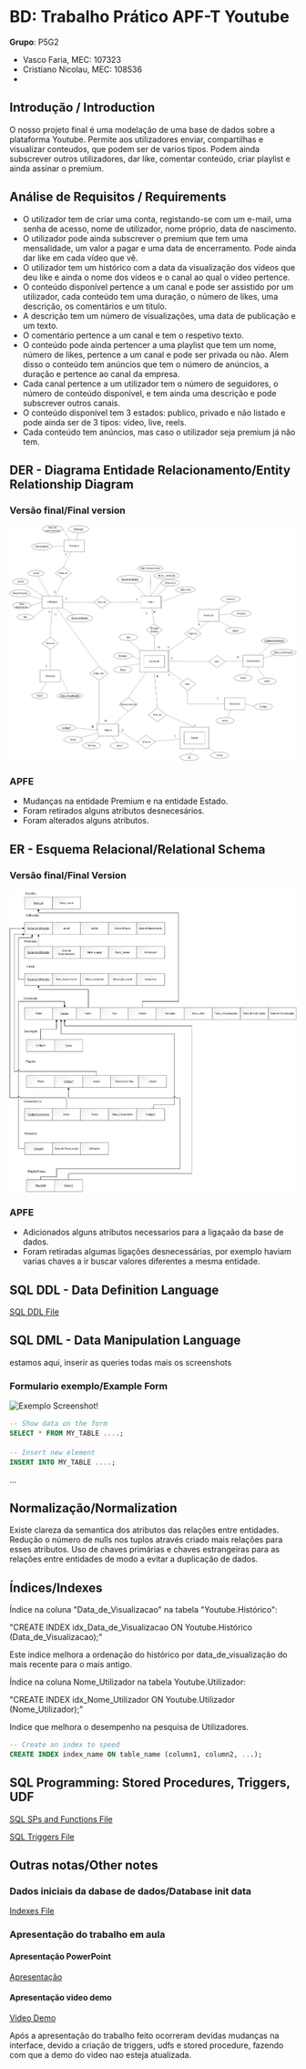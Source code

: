 # BD: Trabalho Prático APF-T Youtube

**Grupo**: P5G2
- Vasco Faria, MEC: 107323
- Cristiano Nicolau, MEC: 108536
- 
## Introdução / Introduction
 
O nosso projeto final é uma modelação de uma base de dados sobre a plataforma Youtube.
Permite aos utilizadores enviar, compartilhas e visualizar conteudos, que podem ser de varios tipos.
Podem ainda subscrever outros utilizadores, dar like, comentar conteúdo, criar playlist e ainda assinar o premium. 

## ​Análise de Requisitos / Requirements

- O utilizador tem de criar uma conta, registando-se com um e-mail, uma senha de acesso, nome de utilizador, nome próprio, data de nascimento.
- O utilizador pode ainda subscrever o premium que tem uma mensalidade, um valor a pagar e uma data de encerramento.  Pode ainda dar like em cada vídeo que vê.
- O utilizador tem um histórico com a data da visualização dos vídeos que deu like e ainda o nome dos vídeos e o canal ao qual o vídeo pertence.
- O conteúdo disponível pertence a um canal e pode ser assistido por um utilizador, cada conteúdo tem uma duração, o número de likes, uma descrição, os comentários e um título. 
- A descrição tem um número de visualizações, uma data de publicação e um texto.
- O comentário pertence a um canal e tem o respetivo texto.
- O conteúdo pode ainda pertencer a uma playlist que tem um nome, número de likes, pertence a um canal e pode ser privada ou não. Alem disso o conteúdo tem anúncios que tem o número de anúncios, a duração e pertence ao canal da empresa.
- Cada canal pertence a um utilizador tem o número de seguidores, o número de conteúdo disponível, e tem ainda uma descrição e pode subscrever outros canais.	
- O conteúdo disponível tem 3 estados: publico, privado e não listado e pode ainda ser de 3 tipos: video, live, reels. 
- Cada conteúdo tem anúncios, mas caso o utilizador seja premium já não tem.

## DER - Diagrama Entidade Relacionamento/Entity Relationship Diagram

### Versão final/Final version

![DER Diagram!](diagramas/DER_Final.jpg "AnImage")

### APFE 

- Mudanças na entidade Premium e na entidade Estado.
- Foram retirados alguns atributos desnecesários.
- Foram alterados alguns atributos.

## ER - Esquema Relacional/Relational Schema

### Versão final/Final Version

![ER Diagram!](diagramas/ER_Final.jpg "AnImage")

### APFE

- Adicionados alguns atributos necessarios para a ligaçaão da base de dados.
- Foram retiradas algumas ligações desnecessárias, por exemplo haviam varias chaves a ir buscar valores diferentes a mesma entidade.


## ​SQL DDL - Data Definition Language

[SQL DDL File](sql/01_ddl.sql "SQLFileQuestion")

## SQL DML - Data Manipulation Language
 estamos aqui, inserir as queries todas mais os screenshots
### Formulario exemplo/Example Form

![Exemplo Screenshot!](screenshots/screenshot_1.jpg "AnImage")

```sql
-- Show data on the form
SELECT * FROM MY_TABLE ....;

-- Insert new element
INSERT INTO MY_TABLE ....;
```

...

## Normalização/Normalization

Existe clareza da semantica dos atributos das relações entre entidades.
Redução o número de nulls nos tuplos através criado mais relações para esses atributos.
Uso de chaves primárias e chaves estrangeiras para as relações entre entidades de modo a evitar a duplicação de dados. 

## Índices/Indexes

Índice na coluna "Data_de_Visualizacao" na tabela "Youtube.Histórico":

"CREATE INDEX idx_Data_de_Visualizacao ON Youtube.Histórico (Data_de_Visualizacao);"

Este indice melhora a ordenação do histórico por data_de_visualização do mais recente para o mais antigo.


Índice na coluna Nome_Utilizador na tabela Youtube.Utilizador:

"CREATE INDEX idx_Nome_Utilizador ON Youtube.Utilizador (Nome_Utilizador);"

Indice que melhora o desempenho na pesquisa de Utilizadores.



```sql
-- Create an index to speed
CREATE INDEX index_name ON table_name (column1, column2, ...);
```

## SQL Programming: Stored Procedures, Triggers, UDF

[SQL SPs and Functions File](sql/02_sp_functions.sql "SQLFileQuestion")

[SQL Triggers File](sql/03_triggers.sql "SQLFileQuestion")

## Outras notas/Other notes

### Dados iniciais da dabase de dados/Database init data 

[Indexes File](sql/04_db_init.sql "SQLFileQuestion")


### Apresentação do trabalho em aula

#### Apresentação PowerPoint

[Apresentação](presentation/apresentacaofinal.pptx "PowerPointFile")

#### Apresentação video demo

[Video Demo](presentation/videoapresentacaofinal.mp4 "Mp4File")

Após a apresentação do trabalho feito ocorreram devidas mudanças na interface, devido a criação de triggers, udfs e stored procedure, fazendo com que a demo do video nao esteja atualizada. 







 
